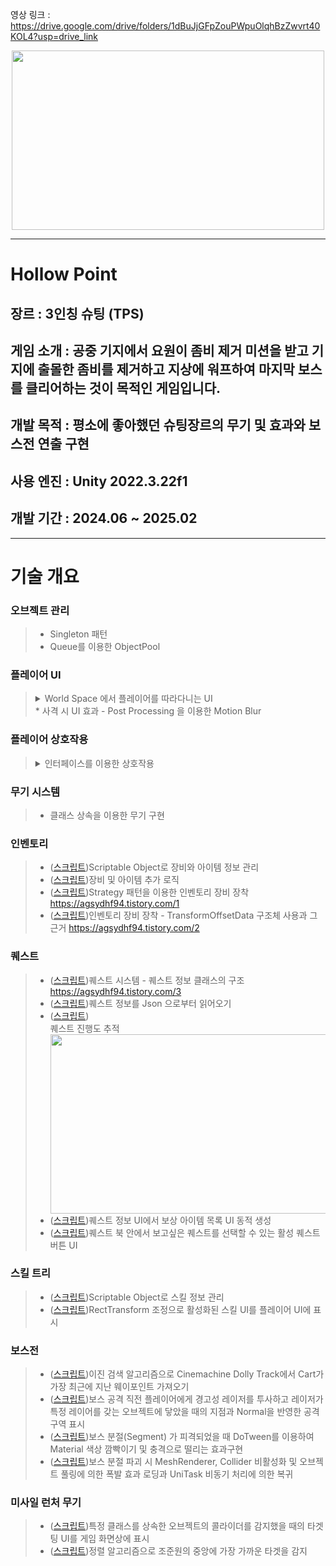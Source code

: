 영상 링크 : https://drive.google.com/drive/folders/1dBuJjGFpZouPWpuOlqhBzZwvrt40KOL4?usp=drive_link

<p align="center">
  <img src="https://github.com/user-attachments/assets/1269010e-a0aa-4295-bf52-8d8c48be4104" width="500" height="287"/>
</p>

---
# Hollow Point
## 장르 : 3인칭 슈팅 (TPS)
## 게임 소개 : 공중 기지에서 요원이 좀비 제거 미션을 받고 기지에 출몰한 좀비를 제거하고 지상에 워프하여 마지막 보스를 클리어하는 것이 목적인 게임입니다.
## 개발 목적 : 평소에 좋아했던 슈팅장르의 무기 및 효과와 보스전 연출 구현
## 사용 엔진 : Unity 2022.3.22f1
## 개발 기간 : 2024.06 ~ 2025.02

---

# 기술 개요

### 오브젝트 관리
> * Singleton 패턴
> * Queue를 이용한 ObjectPool

### 플레이어 UI
>  <details><summary>World Space 에서 플레이어를 따라다니는 UI</summary> <img src="https://github.com/user-attachments/assets/fd1665fb-ee92-4b11-af0c-28b40448ef55" width="500" height="287"/> </details>
> * 사격 시 UI 효과 - Post Processing 을 이용한 Motion Blur

### 플레이어 상호작용
> <details><summary>인터페이스를 이용한 상호작용</summary> <img src="https://github.com/user-attachments/assets/533b5602-9bf3-49bd-a138-8635a0fc4c29" width="500" height="287"/> </details>


### 무기 시스템
> * 클래스 상속을 이용한 무기 구현

### 인벤토리
> * ([스크립트](https://github.com/agsydhf94/PROJECT_HA_2025/blob/master/Assets/Scripts/Inventory/EquipmentSO.cs#L9))Scriptable Object로 장비와 아이템 정보 관리
> * ([스크립트](https://github.com/agsydhf94/PROJECT_HA_2025/blob/master/Assets/Scripts/Inventory/InventoryManager.cs#L124))장비 및 아이템 추가 로직
> * ([스크립트](https://github.com/agsydhf94/PROJECT_HA_2025/blob/master/Assets/Scripts/Inventory/EquipmentStrategy_Manager.cs#L6))Strategy 패턴을 이용한 인벤토리 장비 장착 <https://agsydhf94.tistory.com/1>
> * ([스크립트]())인벤토리 장비 장착 - TransformOffsetData 구조체 사용과 그 근거 <https://agsydhf94.tistory.com/2>


### 퀘스트
> * ([스크립트](https://github.com/agsydhf94/PROJECT_HA_2025/blob/master/Assets/Scripts/Quest/QuestData.cs#L11))퀘스트 시스템 - 퀘스트 정보 클래스의 구조 <https://agsydhf94.tistory.com/3>
> * ([스크립트](https://github.com/agsydhf94/PROJECT_HA_2025/blob/master/Assets/Scripts/Quest/QuestData.cs#L80))퀘스트 정보를 Json 으로부터 읽어오기
> * ([스크립트](https://github.com/agsydhf94/PROJECT_HA_2025/blob/master/Assets/Scripts/Quest/QuestData.cs#L80))<summary>퀘스트 진행도 추적</summary> <img src="https://github.com/user-attachments/assets/915a2625-c0d0-4435-b430-d90da5e9ac2c" width="500" height="287"/>
> * ([스크립트](https://github.com/agsydhf94/PROJECT_HA_2025/blob/master/Assets/Scripts/Quest/QuestManager.cs#L561))퀘스트 정보 UI에서 보상 아이템 목록 UI 동적 생성
> * ([스크립트](https://github.com/agsydhf94/PROJECT_HA_2025/blob/master/Assets/Scripts/Quest/ActiveQuestButton.cs#L11))퀘스트 북 안에서 보고싶은 퀘스트를 선택할 수 있는 활성 퀘스트 버튼 UI

### 스킬 트리
> * ([스크립트](https://github.com/agsydhf94/PROJECT_HA_2025/blob/master/Assets/Scripts/PlayerHealth/SkillSO.cs#L11))Scriptable Object로 스킬 정보 관리
> * ([스크립트](https://github.com/agsydhf94/PROJECT_HA_2025/blob/master/Assets/Scripts/PlayerHealth/SkillManager.cs#L171))RectTransform 조정으로 활성화된 스킬 UI를 플레이어 UI에 표시

### 보스전
> * ([스크립트](https://github.com/agsydhf94/PROJECT_HA_2025/blob/master/Assets/Scripts/BossBattle/BossEnemy.cs#L163))이진 검색 알고리즘으로 Cinemachine Dolly Track에서 Cart가 가장 최근에 지난 웨이포인트 가져오기
> * ([스크립트](https://github.com/agsydhf94/PROJECT_HA_2025/blob/master/Assets/Scripts/BossBattle/BossEnemy.cs#L442))보스 공격 직전 플레이어에게 경고성 레이저를 투사하고 레이저가 특정 레이어를 갖는 오브젝트에 닿았을 때의 지점과 Normal을 반영한 공격 구역 표시
> * ([스크립트](https://github.com/agsydhf94/PROJECT_HA_2025/blob/master/Assets/Scripts/BossBattle/EnemySegment.cs#L67))보스 분절(Segment) 가 피격되었을 때 DoTween를 이용하여 Material 색상 깜빡이기 및 충격으로 떨리는 효과구현
> * ([스크립트](https://github.com/agsydhf94/PROJECT_HA_2025/blob/master/Assets/Scripts/BossBattle/BossEnemy.cs#L392))보스 분절 파괴 시 MeshRenderer, Collider 비활성화 및 오브젝트 풀링에 의한 폭발 효과 로딩과 UniTask 비동기 처리에 의한 복귀

### 미사일 런처 무기
> * ([스크립트]())특정 클래스를 상속한 오브젝트의 콜라이더를 감지했을 때의 타겟팅 UI를 게임 화면상에 표시
> * ([스크립트]())정렬 알고리즘으로 조준원의 중앙에 가장 가까운 타겟을 감지
